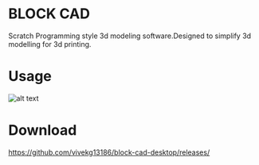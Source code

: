 # BLOCK CAD

Scratch Programming style 3d modeling software.Designed to simplify 3d modelling for 3d printing.

# Usage


![alt text](https://github.com/vivekg13186/block-cad-desktop/blob/master/help.png?raw=true)

# Download 

https://github.com/vivekg13186/block-cad-desktop/releases/